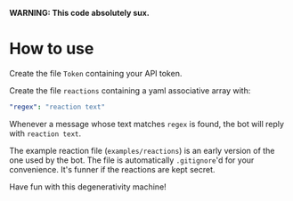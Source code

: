 **WARNING: This code absolutely sux.**

# How to use

Create the file `Token` containing your API token.

Create the file `reactions` containing a yaml associative array with:

```yaml
"regex": "reaction text"
```

Whenever a message whose text matches `regex` is found, the bot will reply
with `reaction text`.

The example reaction file (`examples/reactions`) is an early version of the
one used by the bot. The file is automatically `.gitignore`'d for your
convenience. It's funner if the reactions are kept secret.

Have fun with this degenerativity machine!
